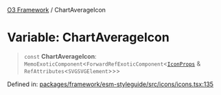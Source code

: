 [O3 Framework](../API.md) / ChartAverageIcon

# Variable: ChartAverageIcon

> `const` **ChartAverageIcon**: `MemoExoticComponent`\<`ForwardRefExoticComponent`\<[`IconProps`](../type-aliases/IconProps.md) & `RefAttributes`\<`SVGSVGElement`\>\>\>

Defined in: [packages/framework/esm-styleguide/src/icons/icons.tsx:135](https://github.com/habeshabro/openmrs-esm-core/blob/main/packages/framework/esm-styleguide/src/icons/icons.tsx#L135)
